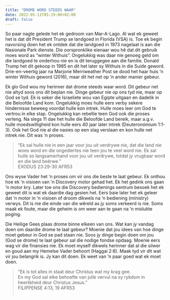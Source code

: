 ```yaml
---
title: "DROME WORD STEEDS WAAR"
date: 2022-05-11T05:19:00+02:00
draft: false
---
```

<html>
 <head></head>
 <body>
  <p>So paar nagte gelede het ek gedroom van Mar-A-Lago. Al wat ek geweet het is dat dit President Trump se landgoed in Florida (VSA) is. Toe ek begin navorsing doen het ek ontdek dat die landgoed in 1973 nagelaat is aan die Nasionale Park dienste. Die oorspronklike eienaar wou hê dat dit gebruik moes word as “winter Withuis”. Ongelukkig was daar nie genoeg geld om die landgoed te onderhou nie en is dit teruggegee aan die familie. Donald Trump het dit gekoop in 1985 en dit het later sy Withuis in die Suide geword. Drie-en-veertig jaar na Marjorie Merriweather Post se dood het haar huis ‘n winter Withuis geword (2016), maar dit het net op ‘n ander manier gebeur.</p>
  <p>Ek glo God wou my herinner dat drome steeds waar word. Dit gebeur net nie altyd soos ons dit beplan nie. Dinge gebeur nie op ons tyd nie, maar op God se tyd. Ek is seker die Israeliete wou van Egipte uitgaan en dadelik in die Beloofde Land kom. Ongelukkig moes hulle eers verby sekere hindernisse beweeg voordat hulle kon intrek. Hulle moes leer om God te vertrou in elke stap. Ongelukkig kan rebellie teen God ook die proses verleng. Na slegs 11 dae het hulle die Beloofde Land bereik, maar a.g.v. hulle moedswilligheid kon hulle eers 40 jaar later intrek (Deuteronómium 1:1-3). Ook het God nie al die nasies op een slag verslaan en kon hulle net intrek nie. Dit was ‘n proses.</p>
  <blockquote>
   <p>“Ek sal hulle nie in een jaar voor jou uit verdrywe nie, dat die land nie woes word en die ongediertes nie teen jou te veel word nie. Ek sal hulle so langsamerhand voor jou uit verdrywe, totdat jy vrugbaar word en die land beërwe.”<br>‭‭EXODUS‬ ‭23:29-30‬ ‭AFR53‬‬</p>
  </blockquote>
  <p>Ons wyse Vader het ‘n proses om vir ons die beste te laat gebeur. Ek onthou hoe ek ‘n visioen van ‘n Discovery motor gehad het. Ek het gedink ons gaan ‘n motor kry. Later toe ons die Discovery bedienings sentrum besoek het ek geweet dit is wat ek daardie dag gesien het. Eers baie later het ek geleer dat ‘n motor in ‘n visioen of droom dikwels na ‘n bediening (ministry) verwys. Dit is nie die einde van die wêreld as jy soms verkeerd is nie. Soms maak ek foute, maar die geheim is om weer aan te gaan na ‘n mislukte poging.</p>
  <p>Die Heilige Gees plaas drome binne elkeen van ons. Wat kan jy vandag doen om daardie drome te laat gebeur? Moenie dat jou idees van hoe dinge moet gebeur in God se pad staan nie. Soos jy dinge begin doen om jou (God se drome) te laat gebeur sal die nodige fondse opdaag. Moenie eers wag vir die finansies nie. Ek moet myself dikwels herinner dat al die silwer en goud aan my Hemelse Vader behoort (Haggai 2:8). Maak tyd vir dit wat vir jou belangrik is. Jy kan dit doen. Ek weet van ‘n paar goed wat ek moet doen.</p>
  <blockquote>
   <p>“Ek is tot alles in staat deur Christus wat my krag gee.&nbsp;<br>En my God sal elke behoefte van julle vervul na sy rykdom in heerlikheid deur Christus Jesus.”<br>‭‭FILIPPENSE‬ ‭4:13, 19‬ ‭AFR53‬‬<br>&nbsp;</p>
  </blockquote>
 </body>
</html>